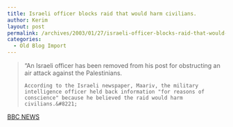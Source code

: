```yaml
---
title: Israeli officer blocks raid that would harm civilians.
author: Kerim
layout: post
permalink: /archives/2003/01/27/israeli-officer-blocks-raid-that-would-harm-civilians/
categories:
  - Old Blog Import
---
```


>   &#8220;An Israeli officer has been removed from his post for obstructing an air attack against the Palestinians. 
>   
>   
>     According to the Israeli newspaper, Maariv, the military intelligence officer held back information "for reasons of conscience" because he believed the raid would harm civilians.&#8221;
>   


<a href="http://news.bbc.co.uk/2/hi/middle_east/2698887.stm" onclick="_gaq.push(['_trackEvent', 'outbound-article', 'http://news.bbc.co.uk/2/hi/middle_east/2698887.stm', 'BBC NEWS']);" >BBC NEWS</a>

